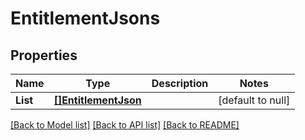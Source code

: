 # EntitlementJsons

## Properties
Name | Type | Description | Notes
------------ | ------------- | ------------- | -------------
**List** | [**[]EntitlementJson**](EntitlementJSON.md) |  | [default to null]

[[Back to Model list]](../README.md#documentation-for-models) [[Back to API list]](../README.md#documentation-for-api-endpoints) [[Back to README]](../README.md)


